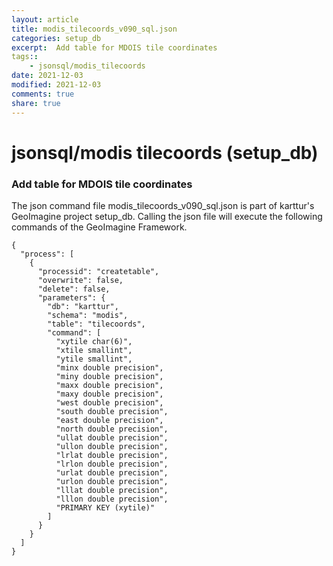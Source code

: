 ```yaml
---
layout: article
title: modis_tilecoords_v090_sql.json
categories: setup_db
excerpt:  Add table for MDOIS tile coordinates
tags:: 
    - jsonsql/modis_tilecoords
date: 2021-12-03
modified: 2021-12-03
comments: true
share: true
---
```


# jsonsql/modis tilecoords (setup_db)

###  Add table for MDOIS tile coordinates

The json command file <span class='file'>modis_tilecoords_v090_sql.json</span> is part of karttur's GeoImagine project <span class='project'>setup_db</span>. Calling the json file will execute the following commands of the GeoImagine Framework.

```
{
  "process": [
    {
      "processid": "createtable",
      "overwrite": false,
      "delete": false,
      "parameters": {
        "db": "karttur",
        "schema": "modis",
        "table": "tilecoords",
        "command": [
          "xytile char(6)",
          "xtile smallint",
          "ytile smallint",
          "minx double precision",
          "miny double precision",
          "maxx double precision",
          "maxy double precision",
          "west double precision",
          "south double precision",
          "east double precision",
          "north double precision",
          "ullat double precision",
          "ullon double precision",
          "lrlat double precision",
          "lrlon double precision",
          "urlat double precision",
          "urlon double precision",
          "lllat double precision",
          "lllon double precision",
          "PRIMARY KEY (xytile)"
        ]
      }
    }
  ]
}
```

